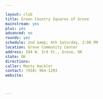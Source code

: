 ```yaml
---

layout: club
title: Green Country Squares of Grove
mainstream: yes
plus: yes
advanced: no
rounds: yes
schedule: 2nd &amp; 4th Saturday, 2:00 PM
location: Grove Community Center
address: 104 W. 3rd St., Grove, OK
state: OK
directions: 
caller: Monty Hackler
contact: (918) 964-1293
website: 



---
```


